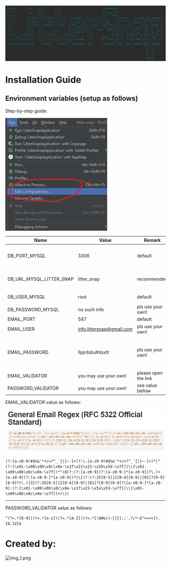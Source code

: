 ![img.png](src/main/resources/static/img/readme/banner-app.png)


# Installation Guide

## Environment variables (setup as follows)

Step-by-step guide:

![img.png](src/main/resources/static/img/manual/env-variable.png)

| Name               | Value                        | Remark            | Extra remark                                                                                                                                                 |
|--------------------|------------------------------|-------------------|--------------------------------------------------------------------------------------------------------------------------------------------------------------|
| DB_PORT_MYSQL           | 3306                         | default           | please user your own port that has been set to MySQL server                                                                                                  |
| DB_URL_MYSQL_LITTER_SNAP             | litter_snap                  | recommended       | you can use your own, our name is just a recommendation!                                                                                                     |
| DB_USER_MYSQL            | root                         | default           | please use your own!                                                                                                                                         |
| DB_PASSWORD_MYSQL        | no such info                 | pls use your own! | [MYSQL Installation Guide](https://dev.mysql.com/doc/mysql-installation-excerpt/5.7/en/)                                                                     |
| EMAIL_PORT         | 587                          | default           |                                                                                                                                                              |
| EMAIL_USER         | info.littersnap@gmail.com       | pls use your own! |                                                                                                                                                              |
| EMAIL_PASSWORD     | llpjrdsbulhtsxfr            | pls use your own! | [How-to-use-your-gmail-account-as-your-email-sender-via-smtp](https://www.jotform.com/help/392-how-to-use-your-gmail-account-as-your-email-sender-via-smtp/) |
| EMAIL_VALIDATOR    | you may use your own!        | please open the link | [EMAIL REGEX Pattern](https://emailregex.com/)                                                                                                               |
| PASSWORD_VALIDATOR | you may use your own!        | see value bellow  |                                                                                                                                                              |

EMAIL_VALIDATOR value as follows:

![img.png](src/main/resources/static/img/manual/regex-email-pattern.png)

```(?:[a-z0-9!#$%&'*+/=?^_`{|}~-]+(?:\.[a-z0-9!#$%&'*+/=?^_`{|}~-]+)*|"(?:[\x01-\x08\x0b\x0c\x0e-\x1f\x21\x23-\x5b\x5d-\x7f]|\\[\x01-\x09\x0b\x0c\x0e-\x7f])*")@(?:(?:[a-z0-9](?:[a-z0-9-]*[a-z0-9])?\.)+[a-z0-9](?:[a-z0-9-]*[a-z0-9])?|\[(?:(?:25[0-5]|2[0-4][0-9]|[01]?[0-9][0-9]?)\.){3}(?:25[0-5]|2[0-4][0-9]|[01]?[0-9][0-9]?|[a-z0-9-]*[a-z0-9]:(?:[\x01-\x08\x0b\x0c\x0e-\x1f\x21-\x5a\x53-\x7f]|\\[\x01-\x09\x0b\x0c\x0e-\x7f])+)\])```

---

PASSWORD_VALIDATOR value as follows:

```^(?=.*[0-9])(?=.*[a-z])(?=.*[A-Z])(?=.*[!@#&()–[{}]:;',?/*~$^+=<>]).{8,32}$```


# Created by:

![img_1.png](src/main/resources/static/img/readme/banner-team.png)